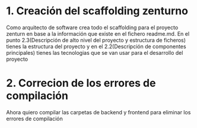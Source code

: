 # 1. Creación del scaffolding zenturno
Como arquitecto de software crea todo el scaffolding para el proyecto zenturn en base a la información que existe en el fichero readme.md.
En el punto 2.3(Descripción de alto nivel del proyecto y estructura de ficheros) tienes la estructura del proyecto y en el 2.2(Descripción de componentes principales) tienes las tecnologias que se van usar para el desarrollo del proyecto

# 2. Correcion de los errores de compilación
Ahora quiero compilar las carpetas de backend y frontend para eliminar los errores de compilación

